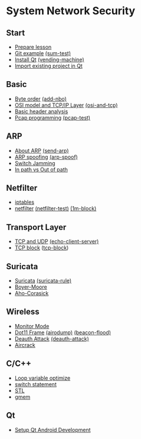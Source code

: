 System Network Security
===

## Start
* [Prepare lesson](/prepare-lesson/prepare-lesson)
* [Git example](/git-exam/git-exam) [(sum-test)](/git-exam/report-sum-test)
* [Install Qt](/install-qt/install-qt) [(vending-machine)](/install-qt/report-vending-machine)
* [Import existing project in Qt](/import-existing-project-in-qt/import-existing-project-in-qt)

## Basic
* [Byte order](/byte-order/byte-order) [(add-nbo)](/byte-order/report-add-nbo)
* [OSI model and TCP/IP Layer](/osi-and-tcp/osi-and-tcp) [(osi-and-tcp)](/osi-and-tcp/report-osi-and-tcp)
* [Basic header analysis](/basic-header-analysis/basic-header-analysis)
* [Pcap programming](/pcap-programming/pcap-programming) [(pcap-test)](/pcap-programming/report-pcap-test)

## ARP
* [About ARP](/about-arp/about-arp) [(send-arp)](/about-arp/report-send-arp)
* [ARP spoofing](/arp-spoofing/arp-spoofing) [(arp-spoof)](/arp-spoofing/report-arp-spoof)
* [Switch Jamming](/switch-jamming/switch-jamming)
* [In path vs Out of path](/in-path-vs-out-of-path/in-path-vs-out-of-path)

## Netfilter
* [iptables](/iptables/iptables)
* [netfilter](/netfilter/netfilter) [(netfilter-test)](/netfilter/report-netfilter-test) [(1m-block)](/netfilter/report-1m-block)

## Transport Layer
* [TCP and UDP](/tcp-and-udp/tcp-and-udp) [(echo-client-server)](/tcp-and-udp/report-echo-client-server)
* [TCP block](tcp-block/tcp-block) ([tcp-block](/tcp-block/report-tcp-block))

## Suricata
* [Suricata](/suricata/suricata) [(suricata-rule)](/suricata/report-suricata-rule)
* [Boyer-Moore](/boyer-moore/boyer-moore)
* [Aho-Corasick](/aho-corasick/aho-corasick)

## Wireless
* [Monitor Mode](/monitor-mode/monitor-mode)
* [Dot11 Frame](/dot11-frame/dot11-frame) [(airodump)](/dot11-frame/report-airodump) [(beacon-flood)](/dot11-frame/report-beacon-flood)
* [Deauth Attack](/deauth-attack/deauth-attack) [(deauth-attack)](/deauth-attack/report-deauth-attack)
* [Aircrack](/aircrack/aircrack)

## C/C++
* [Loop variable optimize](/loop-variable-optimize/loop-variable-optimize)
* [switch statement](/switch-statement/switch-statement)
* [STL](/stl/stl)
* [gmem](/gmem/gmem)

## Qt
* [Setup Qt Android Development](/setup-qt-android-develop/setup-qt-android-develop)
